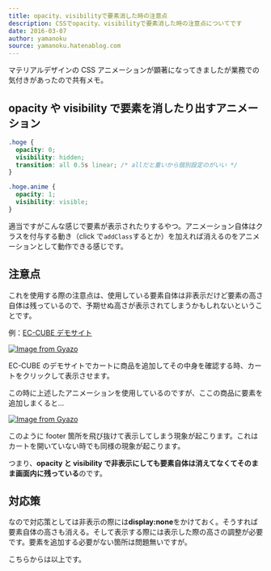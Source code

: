 ```yaml
---
title: opacity、visibilityで要素消した時の注意点
description: CSSでopacity、visibilityで要素消した時の注意点についてです
date: 2016-03-07
author: yamanoku
source: yamanoku.hatenablog.com
---
```


マテリアルデザインの CSS アニメーションが顕著になってきましたが業務での気付きがあったので共有メモ。

## opacity や visibility で要素を消したり出すアニメーション

```css
.hoge {
  opacity: 0;
  visibility: hidden;
  transition: all 0.5s linear; /* allだと重いから個別設定のがいい */
}

.hoge.anime {
  opacity: 1;
  visibility: visible;
}
```

適当ですがこんな感じで要素が表示されたりするやつ。アニメーション自体はクラスを付与する動き（click で`addClass`するとか）を加えれば消えるのをアニメーションとして動作できる感じです。

## 注意点

これを使用する際の注意点は、使用している要素自体は非表示だけど要素の高さ自体は残っているので、予期せぬ高さが表示されてしまうかもしれないということです。

例：[EC-CUBE デモサイト](http://demo3.ec-cube.net/)

[![Image from Gyazo](https://i.gyazo.com/3cfe510ee02489ac12241e273b6b1b4c.png)](https://gyazo.com/3cfe510ee02489ac12241e273b6b1b4c)

EC-CUBE のデモサイトでカートに商品を追加してその中身を確認する時、カートをクリックして表示させます。

この時に上述したアニメーションを使用しているのですが、ここの商品に要素を追加しまくると…

[![Image from Gyazo](https://i.gyazo.com/5f1a3590a504d520c31e336dd5b06496.png)](https://gyazo.com/5f1a3590a504d520c31e336dd5b06496)

このように footer 箇所を飛び抜けて表示してしまう現象が起こります。これはカートを開いていない時でも同様の現象が起こります。

つまり、<b>opacity と visibility で非表示にしても要素自体は消えてなくてそのまま画面内に残っている</b>のです。

## 対応策

なので対応策としては非表示の際には<b>display:none</b>をかけておく。そうすれば要素自体の高さも消える。そして表示する際には表示した際の高さの調整が必要です。要素を追加する必要がない箇所は問題無いですが。

こちらからは以上です。
